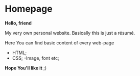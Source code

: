 # Homepage

**Hello, friend**

My very own personal website. Basically this is just a résumé.

Here You can find basic content of every web-page 
 - HTML;
 - CSS;
 -Image, font etc;

**Hope You'll like it** ;)
